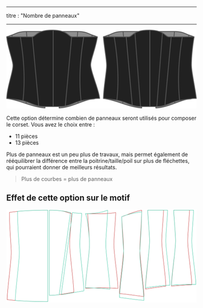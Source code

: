 - - -
titre : "Nombre de panneaux"
- - -

![L'option des panneaux sur Cathrin](./panels.svg)

Cette option détermine combien de panneaux seront utilisés pour composer le corset. Vous avez le choix entre :

- 11 pièces
- 13 pièces

Plus de panneaux est un peu plus de travaux, mais permet également de rééquilibrer la différence entre la poitrine/taille/poil sur plus de fléchettes, qui pourraient donner de meilleurs résultats.

> Plus de courbes = plus de panneaux

## Effet de cette option sur le motif

![Cette image montre l'effet de cette option en superposant plusieurs variantes qui ont une valeur différente pour cette option](cathrin_panels_sample.svg "Effet de cette option sur le modèle")
